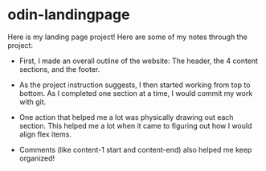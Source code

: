 # odin-landingpage

Here is my landing page project! Here are some of my notes through the project: 

- First, I made an overall outline of the website: The header, the 4 content sections, and the footer.  

- As the project instruction suggests, I then started working from top to bottom. As I completed one section at a time, I would commit my work with git. 

- One action that helped me a lot was physically drawing out each section. This helped me a lot when it came to figuring out how I would align flex items. 

- Comments (like content-1 start and content-end) also helped me keep organized! 



